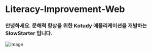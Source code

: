 # Literacy-Improvement-Web
### 안녕하세요. 문해력 향상을 위한 Kotudy 애플리케이션을 개발하는 SlowStarter 입니다.

![image](https://user-images.githubusercontent.com/28853329/179004104-9eb352a1-4b7e-48cd-a2a8-dcb8113dce46.png)
